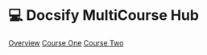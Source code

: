 # 💻 Docsify MultiCourse Hub

[Overview](overview.md)
[Course One](course-1/home.md)
[Course Two](course-2/home.md)

